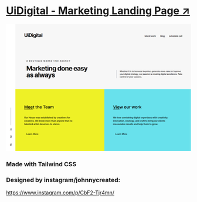 # [UiDigital - Marketing Landing Page ↗](https://deepak-parmar.github.io/uidigital-landing-page/)

![landing page screenshot](screenshot.png)

### Made with **Tailwind CSS**

### Designed by **instagram/johnnycreated**:
https://www.instagram.com/p/CbF2-Tjr4mn/